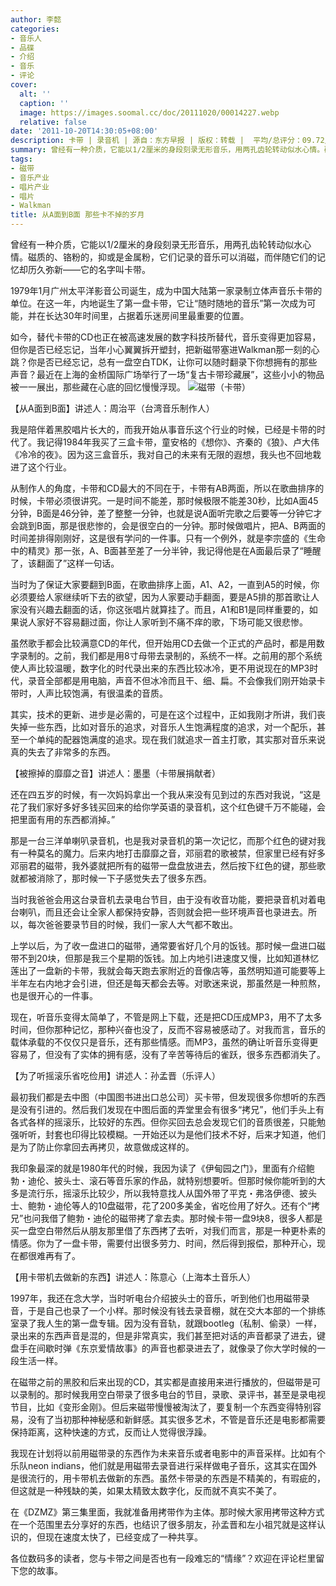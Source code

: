 ```yaml
---
author: 李懿
categories:
- 音乐人
- 品碟
- 介绍
- 音乐
- 评论
cover:
  alt: ''
  caption: ''
  image: https://images.soomal.cc/doc/20111020/00014227.webp
  relative: false
date: '2011-10-20T14:30:05+08:00'
description: 卡带 | 录音机 | 源自：东方早报 | 版权：转载 |  平均/总评分：09.72/175
summary: 曾经有一种介质，它能以1/2厘米的身段刻录无形音乐，用两孔齿轮转动似水心情。磁质的、铬粉的，抑或是金属粉，它们记录的音乐可以消磁，而伴随它们的记忆却历久弥新――它的名字叫卡带。1979年1月广州太平洋影音公司诞生，成为中国大陆第一家录制立体声音乐卡带的单位。在这一年，内地诞生了第一盘卡带……
tags:
- 磁带
- 音乐产业
- 唱片产业
- 唱片
- Walkman
title: 从A面到B面 那些卡不掉的岁月
---
```


曾经有一种介质，它能以1/2厘米的身段刻录无形音乐，用两孔齿轮转动似水心情。磁质的、铬粉的，抑或是金属粉，它们记录的音乐可以消磁，而伴随它们的记忆却历久弥新――它的名字叫卡带。

1979年1月广州太平洋影音公司诞生，成为中国大陆第一家录制立体声音乐卡带的单位。在这一年，内地诞生了第一盘卡带，它让“随时随地的音乐”第一次成为可能，并在长达30年时间里，占据着乐迷房间里最重要的位置。

如今，替代卡带的CD也正在被高速发展的数字科技所替代，音乐变得更加容易，但你是否已经忘记，当年小心翼翼拆开塑封，把新磁带塞进Walkman那一刻的心跳？你是否已经忘记，总有一盘空白TDK，让你可以随时翻录下你想拥有的那些声音？最近在上海的金桥国际广场举行了一场“复古卡带珍藏展”，这些小小的物品被一一展出，那些藏在心底的回忆慢慢浮现。
![磁带（卡带）](https://images.soomal.cc/doc/20111020/00014227.webp)





【从A面到B面】讲述人：周治平（台湾音乐制作人）

我是陪伴着黑胶唱片长大的，而我开始从事音乐这个行业的时候，已经是卡带的时代了。我记得1984年我买了三盒卡带，童安格的《想你》、齐秦的《狼》、卢大伟《冷冷的夜》。因为这三盒音乐，我对自己的未来有无限的遐想，我头也不回地栽进了这个行业。

从制作人的角度，卡带和CD最大的不同在于，卡带有AB两面，所以在歌曲排序的时候，卡带必须很讲究。一是时间不能差，那时候极限不能差30秒，比如A面45分钟，B面是46分钟，差了整整一分钟，也就是说A面听完歌之后要等一分钟它才会跳到B面，那是很悲惨的，会是很空白的一分钟。那时候做唱片，把A、B两面的时间差排得刚刚好，这是很有学问的一件事。只有一个例外，就是李宗盛的《生命中的精灵》那一张，A、B面甚至差了一分半钟，我记得他是在A面最后录了“睡醒了，该翻面了”这样一句话。

当时为了保证大家要翻到B面，在歌曲排序上面，A1、A2，一直到A5的时候，你必须要给人家继续听下去的欲望，因为人家要动手翻面，要是A5排的那首歌让人家没有兴趣去翻面的话，你这张唱片就算挂了。而且，A1和B1是同样重要的，如果说人家好不容易翻过面，你让人家听到不痛不痒的歌，下场可能又很悲惨。

虽然歌手都会比较满意CD的年代，但开始用CD去做一个正式的产品时，都是用数字录制的。之前，我们都是用8寸母带去录制的，系统不一样。之前用的那个系统使人声比较温暖，数字化的时代录出来的东西比较冰冷，更不用说现在的MP3时代，录音全部都是用电脑，声音不但冰冷而且干、细、扁。不会像我们刚开始录卡带时，人声比较饱满，有很温柔的音质。

其实，技术的更新、进步是必需的，可是在这个过程中，正如我刚才所讲，我们丧失掉一些东西，比如对音乐的追求，对音乐人生饱满程度的追求，对一个配乐，甚至一个单纯的配器饱满度的追求。现在我们就追求一首主打歌，其实那对音乐来说真的失去了非常多的东西。

【被擦掉的靡靡之音】讲述人：墨墨（卡带展捐献者）

还在四五岁的时候，有一次妈妈拿出一个我从来没有见到过的东西对我说，“这是花了我们家好多好多钱买回来的给你学英语的录音机，这个红色键千万不能碰，会把里面有用的东西都消掉。”

那是一台三洋单喇叭录音机，也是我对录音机的第一次记忆，而那个红色的键对我有一种莫名的魔力。后来内地打击靡靡之音，邓丽君的歌被禁，但家里已经有好多邓丽君的磁带，我外婆就把所有的磁带一盘盘放进去，然后按下红色的键，那些歌就都被消除了，那时候一下子感觉失去了很多东西。

当时我爸爸会用这台录音机去录电台节目，由于没有收音功能，要把录音机对着电台喇叭，而且还会让全家人都保持安静，否则就会把一些环境声音也录进去。所以，每次爸爸要录节目的时候，我们一家人大气都不敢出。

上学以后，为了收一盘进口的磁带，通常要省好几个月的饭钱。那时候一盘进口磁带不到20块，但那是我三个星期的饭钱。加上内地引进速度又慢，比如知道林忆莲出了一盘新的卡带，我就会每天跑去家附近的音像店等，虽然明知道可能要等上半年左右内地才会引进，但还是每天都会去等。对歌迷来说，那虽然是一种煎熬，也是很开心的一件事。

现在，听音乐变得太简单了，不管是网上下载，还是把CD压成MP3，用不了太多时间，但你那种记忆，那种兴奋也没了，反而不容易被感动了。对我而言，音乐的载体承载的不仅仅只是音乐，还有那些情感。而MP3，虽然的确让听音乐变得更容易了，但没有了实体的拥有感，没有了辛苦等待后的雀跃，很多东西都消失了。

【为了听摇滚乐省吃俭用】讲述人：孙孟晋（乐评人）

最初我们都是去中图（中国图书进出口总公司）买卡带，但发现很多你想听的东西是没有引进的。然后我们发现在中图后面的弄堂里会有很多“拷兄”，他们手头上有各式各样的摇滚乐，比较好的东西。但你买回去总会发现它们的音质很差，只能勉强听听，封套也印得比较模糊。一开始还以为是他们技术不好，后来才知道，他们是为了防止你拿回去再拷贝，故意做成这样的。

我印象最深的就是1980年代的时候，我因为读了《伊甸园之门》，里面有介绍鲍勃・迪伦、披头士、滚石等音乐家的作品，就特别想要听。但那时候你能听到的大多是流行乐，摇滚乐比较少，所以我特意找人从国外带了平克・弗洛伊德、披头士、鲍勃・迪伦等人的10盘磁带，花了200多美金，省吃俭用了好久。还有个“拷兄”也问我借了鲍勃・迪伦的磁带拷了拿去卖。那时候卡带一盘9块8，很多人都是买一盘空白带然后从朋友那里借了东西拷了去听，对我们而言，那是一种更朴素的情感。你为了一盘卡带，需要付出很多劳力、时间，然后得到报偿，那种开心，现在都很难再有了。

【用卡带机去做新的东西】讲述人：陈意心（上海本土音乐人）

1997年，我还在念大学，当时听电台介绍披头士的音乐，听到他们也用磁带录音，于是自己也录了一个小样。那时候没有钱去录音棚，就在交大本部的一个排练室录了我人生的第一盘专辑。因为没有音轨，就跟bootleg（私制、偷录）一样，录出来的东西声音是混的，但是非常真实，我们甚至把对话的声音都录了进去，键盘手在间歇时弹《东京爱情故事》的声音也都录进去了，就像录了你大学时候的一段生活一样。

在磁带之前的黑胶和后来出现的CD，其实都是直接用来进行播放的，但磁带是可以录制的。那时候我用空白带录了很多电台的节目，录歌、录评书，甚至是录电视节目，比如《变形金刚》。但后来磁带慢慢被淘汰了，要复制一个东西变得特别容易，没有了当初那种神秘感和新鲜感。其实很多艺术，不管是音乐还是电影都需要保持距离，这种快速的方式，反而让人觉得很浮躁。

我现在计划将以前用磁带录的东西作为未来音乐或者电影中的声音采样。比如有个乐队neon indians，他们就是用磁带去录音进行采样做电子音乐，这其实在国外是很流行的，用卡带机去做新的东西。虽然卡带录的东西是不精美的，有瑕疵的，但这就是一种残缺的美，如果太精致太数字化，反而就不真实不美了。

在《DZMZ》第三集里面，我就准备用拷带作为主体。那时候大家用拷带这种方式在一个范围里去分享好的东西，也结识了很多朋友，孙孟晋和左小祖咒就是这样认识的，但现在速度太快了，已经变成了一种共享。

各位数码多的读者，您与卡带之间是否也有一段难忘的“情缘”？欢迎在评论栏里留下您的故事。